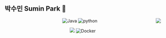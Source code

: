 ## 박수민 Sumin Park 👋
  
  


<div align="center">
  <img align="right"src="https://github-readme-stats.vercel.app/api/top-langs/?username=parknnna&theme=dracula&exclude_repo=Computer-Science-Engineering&layout=compact"/>
  <p>
    <img alt="Java"    src="https://img.shields.io/badge/-Java-007396?style=flat-square&logo=java&logoColor=white" />
    <img alt="python" src="https://img.shields.io/badge/-python-3776AB?style=flat-square&logo=python&logoColor=white">
  </p>
  <p>
    <img src="https://img.shields.io/badge/SpringBoot-6DB33F?style=flat-square&logo=SpringBoot&logoColor=black" />
    <img alt="Docker" src="https://img.shields.io/badge/-Docker-46a2f1?style=flat-square&logo=docker&logoColor=white" />
  </p>
</div>
